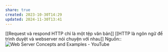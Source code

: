 ```yaml
---
share: true
created: 2023-10-30T14:29
updated: 2024-11-30T13:41
---
```

[[Request và respond HTTP chỉ là một tệp văn bản]]
[[HTTP là ngôn ngữ để trình duyệt và webserver nói chuyện với nhau]] 
Nguồn:: ![Web Server Concepts and Examples - YouTube](https://youtu.be/9J1nJOivdyw?si=YTY7jgE0OW8MjvxW&t=532)